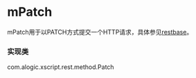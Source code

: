 mPatch
======

mPatch用于以PATCH方式提交一个HTTP请求，具体参见[restbase](restbase.md)。

### 实现类
com.alogic.xscript.rest.method.Patch
